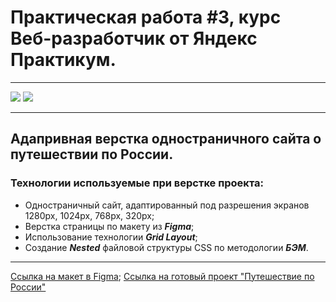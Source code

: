 # Практическая работа #3, курс Веб-разработчик от Яндекс Практикум.
___
![](https://img.shields.io/badge/-HTML5-orange)
![](https://img.shields.io/badge/-CSS3-blue)
___
## Адапривная верстка одностраничного сайта о путешествии по России.

### Технологии используемые при верстке проекта:
* Одностраничный сайт, адаптированный под разрешения экранов 1280px, 1024px, 768px, 320px;
* Верстка страницы по макету из ___Figma___;
* Использование технологии ___Grid Layout___;
* Создание ___Nested___ файловой структуры CSS  по методологии ___БЭМ___.

____

[Ссылка на макет в Figma](https://www.figma.com/file/5S2WSbEFL6awjVWJ0NWL8Q/Sprint-3_-Russia-_-desktop-mobile?node-id=28503%3A0);
[Ссылка на готовый проект "Путешествие по России"](https://github.com/BeefDoshirak/how-to-learn.git)
